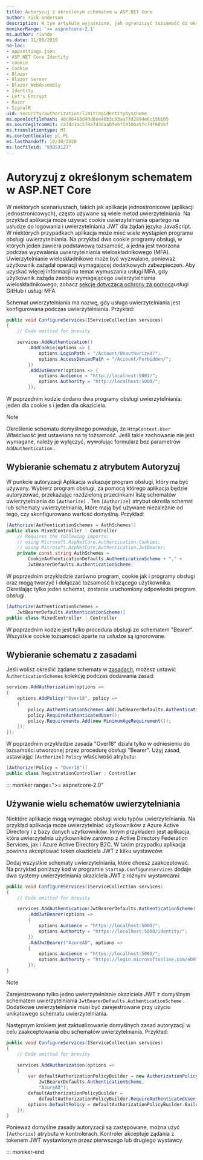 ```yaml
---
title: Autoryzuj z określonym schematem w ASP.NET Core
author: rick-anderson
description: W tym artykule wyjaśniono, jak ograniczyć tożsamość do określonego schematu podczas pracy z wieloma metodami uwierzytelniania.
monikerRange: '>= aspnetcore-2.1'
ms.author: riande
ms.date: 11/08/2019
no-loc:
- appsettings.json
- ASP.NET Core Identity
- cookie
- Cookie
- Blazor
- Blazor Server
- Blazor WebAssembly
- Identity
- Let's Encrypt
- Razor
- SignalR
uid: security/authorization/limitingidentitybyscheme
ms.openlocfilehash: 4dc86480d40d8ee40b3c03aa7fd2994e6c15b105
ms.sourcegitcommit: ca34c1ac578e7d3daa0febf1810ba5fc74f60bbf
ms.translationtype: MT
ms.contentlocale: pl-PL
ms.lasthandoff: 10/30/2020
ms.locfileid: "93053127"
---
```

# <a name="authorize-with-a-specific-scheme-in-aspnet-core"></a>Autoryzuj z określonym schematem w ASP.NET Core

W niektórych scenariuszach, takich jak aplikacje jednostronicowe (aplikacji jednostronicowych), często używane są wiele metod uwierzytelniania. Na przykład aplikacja może używać cookie uwierzytelniania opartego na usłudze do logowania i uwierzytelniania JWT dla żądań języka JavaScript. W niektórych przypadkach aplikacja może mieć wiele wystąpień programu obsługi uwierzytelniania. Na przykład dwa cookie programy obsługi, w których jeden zawiera podstawową tożsamość, a jedna jest tworzona podczas wyzwalania uwierzytelniania wieloskładnikowego (MFA). Uwierzytelnianie wieloskładnikowe może być wyzwalane, ponieważ użytkownik zażądał operacji wymagającej dodatkowych zabezpieczeń. Aby uzyskać więcej informacji na temat wymuszania usługi MFA, gdy użytkownik zażąda zasobu wymagającego uwierzytelniania wieloskładnikowego, zobacz [sekcję dotyczącą ochrony za pomocą](https://github.com/dotnet/AspNetCore.Docs/issues/15791#issuecomment-580464195)usługi GitHub i usługi MFA

Schemat uwierzytelniania ma nazwę, gdy usługa uwierzytelniania jest konfigurowana podczas uwierzytelniania. Przykład:

```csharp
public void ConfigureServices(IServiceCollection services)
{
    // Code omitted for brevity

    services.AddAuthentication()
        .AddCookie(options => {
            options.LoginPath = "/Account/Unauthorized/";
            options.AccessDeniedPath = "/Account/Forbidden/";
        })
        .AddJwtBearer(options => {
            options.Audience = "http://localhost:5001/";
            options.Authority = "http://localhost:5000/";
        });
```

W poprzednim kodzie dodano dwa programy obsługi uwierzytelniania: jeden dla cookie s i jeden dla okaziciela.

>[!NOTE]
>Określenie schematu domyślnego powoduje, że `HttpContext.User` Właściwość jest ustawiana na tę tożsamość. Jeśli takie zachowanie nie jest wymagane, należy je wyłączyć, wywołując formularz bez parametrów `AddAuthentication` .

## <a name="selecting-the-scheme-with-the-authorize-attribute"></a>Wybieranie schematu z atrybutem Autoryzuj

W punkcie autoryzacji Aplikacja wskazuje program obsługi, który ma być używany. Wybierz program obsługi, za pomocą którego aplikacja będzie autoryzować, przekazując rozdzieloną przecinkami listę schematów uwierzytelniania do `[Authorize]` . Ten `[Authorize]` atrybut określa schemat lub schematy uwierzytelniania, które mają być używane niezależnie od tego, czy skonfigurowano wartość domyślną. Przykład:

```csharp
[Authorize(AuthenticationSchemes = AuthSchemes)]
public class MixedController : Controller
    // Requires the following imports:
    // using Microsoft.AspNetCore.Authentication.Cookies;
    // using Microsoft.AspNetCore.Authentication.JwtBearer;
    private const string AuthSchemes =
        CookieAuthenticationDefaults.AuthenticationScheme + "," +
        JwtBearerDefaults.AuthenticationScheme;
```

W poprzednim przykładzie zarówno program, cookie jak i programy obsługi oraz mogą tworzyć i dołączać tożsamość bieżącego użytkownika. Określając tylko jeden schemat, zostanie uruchomiony odpowiedni program obsługi.

```csharp
[Authorize(AuthenticationSchemes = 
    JwtBearerDefaults.AuthenticationScheme)]
public class MixedController : Controller
```

W poprzednim kodzie jest tylko procedura obsługi ze schematem "Bearer". Wszystkie cookie tożsamości oparte na usłudze są ignorowane.

## <a name="selecting-the-scheme-with-policies"></a>Wybieranie schematu z zasadami

Jeśli wolisz określić żądane schematy w [zasadach](xref:security/authorization/policies), możesz ustawić `AuthenticationSchemes` kolekcję podczas dodawania zasad:

```csharp
services.AddAuthorization(options =>
{
    options.AddPolicy("Over18", policy =>
    {
        policy.AuthenticationSchemes.Add(JwtBearerDefaults.AuthenticationScheme);
        policy.RequireAuthenticatedUser();
        policy.Requirements.Add(new MinimumAgeRequirement());
    });
});
```

W poprzednim przykładzie zasada "Over18" działa tylko w odniesieniu do tożsamości utworzonej przez procedurę obsługi "Bearer". Użyj zasad, ustawiając `[Authorize]` `Policy` właściwość atrybutu:

```csharp
[Authorize(Policy = "Over18")]
public class RegistrationController : Controller
```

::: moniker range=">= aspnetcore-2.0"

## <a name="use-multiple-authentication-schemes"></a>Używanie wielu schematów uwierzytelniania

Niektóre aplikacje mogą wymagać obsługi wielu typów uwierzytelniania. Na przykład aplikacja może uwierzytelniać użytkowników z Azure Active Directory i z bazy danych użytkowników. Innym przykładem jest aplikacja, która uwierzytelnia użytkowników zarówno z Active Directory Federation Services, jak i Azure Active Directory B2C. W takim przypadku aplikacja powinna akceptować token okaziciela JWT z kilku wystawców.

Dodaj wszystkie schematy uwierzytelniania, które chcesz zaakceptować. Na przykład poniższy kod w programie `Startup.ConfigureServices` dodaje dwa systemy uwierzytelniania okaziciela JWT z różnymi wystawcami:

```csharp
public void ConfigureServices(IServiceCollection services)
{
    // Code omitted for brevity

    services.AddAuthentication(JwtBearerDefaults.AuthenticationScheme)
        .AddJwtBearer(options =>
        {
            options.Audience = "https://localhost:5000/";
            options.Authority = "https://localhost:5000/identity/";
        })
        .AddJwtBearer("AzureAD", options =>
        {
            options.Audience = "https://localhost:5000/";
            options.Authority = "https://login.microsoftonline.com/eb971100-6f99-4bdc-8611-1bc8edd7f436/";
        });
}
```

> [!NOTE]
> Zarejestrowano tylko jedno uwierzytelnianie okaziciela JWT z domyślnym schematem uwierzytelniania `JwtBearerDefaults.AuthenticationScheme` . Dodatkowe uwierzytelnianie musi być zarejestrowane przy użyciu unikatowego schematu uwierzytelniania.

Następnym krokiem jest zaktualizowanie domyślnych zasad autoryzacji w celu zaakceptowania obu schematów uwierzytelniania. Przykład:

```csharp
public void ConfigureServices(IServiceCollection services)
{
    // Code omitted for brevity

    services.AddAuthorization(options =>
    {
        var defaultAuthorizationPolicyBuilder = new AuthorizationPolicyBuilder(
            JwtBearerDefaults.AuthenticationScheme,
            "AzureAD");
        defaultAuthorizationPolicyBuilder = 
            defaultAuthorizationPolicyBuilder.RequireAuthenticatedUser();
        options.DefaultPolicy = defaultAuthorizationPolicyBuilder.Build();
    });
}
```

Ponieważ domyślne zasady autoryzacji są zastępowane, można użyć `[Authorize]` atrybutu w kontrolerach. Kontroler akceptuje żądania z tokenem JWT wystawionym przez pierwszego lub drugiego wystawcy.

::: moniker-end
